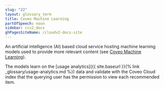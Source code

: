 ```yaml
---
slug: "22"
layout: glossary_term
title: Coveo Machine Learning
partOfSpeech: noun
sidebar: ccv2_docs
ghPagesSiteName: /cloudv2-docs-site
---
```


An artificial intelligence (AI) based cloud service hosting machine learning models used to provide more relevant content (see [Coveo Machine Learning](http://www.coveo.com/go?dest=cloudhelp&lcid=9&context=177)).

The models learn on the [usage analytics]({{ site.baseurl }}{% link _glossary/usage-analytics.md %}) data and validate with the Coveo Cloud index that the querying user has the permission to view each recommended item. 
